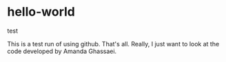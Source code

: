 # hello-world
test

This is a test run of using github. That's all. Really, I just want to look at the code developed by Amanda Ghassaei.
